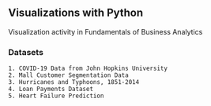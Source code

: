 ## Visualizations with Python
Visualization activity in Fundamentals of Business Analytics

### Datasets
```
1. COVID-19 Data from John Hopkins University
2. Mall Customer Segmentation Data
3. Hurricanes and Typhoons, 1851-2014
4. Loan Payments Dataset
5. Heart Failure Prediction
```
